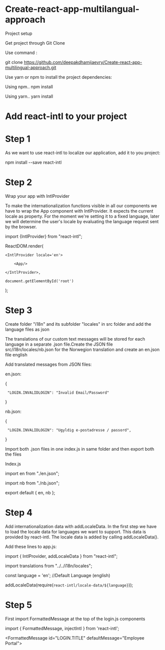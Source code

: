 # Create-react-app-multilangual-approach

Project setup

Get project through Git Clone

Use command :

git clone https://github.com/deepakdhamijaevry/Create-react-app-multilingual-approach.git

Use yarn or npm to install the project dependencies:

Using npm..
npm install

Using yarn..
yarn install

# Add react-intl to your project

# Step 1
As we want to use react-intl to localize our application, add it to you project:

npm install --save react-intl

# Step 2
Wrap your app with IntlProvider

To make the internationalization functions visible in all our components we have to wrap the App component with IntlProvider. 
It expects the current locale as property. For the moment we're setting it to a fixed language, later we will determine the user's locale by evaluating the language request sent by the browser.

import {IntlProvider} from "react-intl";

ReactDOM.render(

    <IntlProvider locale='en'>
    
        <App/>
        
    </IntlProvider>,
    
    document.getElementById('root')
    
);

# Step 3
Create folder "i18n" and its subfolder "locales" in src folder and add the language files as json

The translations of our custom text messages will be stored for each language in a separate .json file.Create the JSON file src/i18n/locales/nb.json for the Norwegion translation and create an en.json file english 

Add translated messages from JSON files:

en.json:

{

     "LOGIN.INVALIDLOGIN": "Invalid Email/Password"
     
}

nb.json:

{

     "LOGIN.INVALIDLOGIN": "Ugyldig e-postadresse / passord",
     
}

Import both .json files in one index.js in same folder and then export both the files

Index.js

import en from "./en.json";

import nb from "./nb.json";

export default { en, nb };


# Step 4

Add internationalization data with addLocaleData. In the first step we have to load the locale data for languages we want to support. 
This data is provided by react-intl. The locale data is added by calling addLocaleData().

Add these lines to app.js:

import { IntlProvider, addLocaleData } from "react-intl";

import translations from "../../i18n/locales";

const language = 'en'; //Default Language (english)

addLocaleData(require(`react-intl/locale-data/${language}`));


# Step 5

First import FormattedMessage at the top of the login.js components

import { FormattedMessage, injectIntl } from 'react-intl';

&lt;FormattedMessage id="LOGIN.TITLE" defaultMessage="Employee Portal"&gt;
